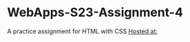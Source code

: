 # WebApps-S23-Assignment-4
A practice assignment for HTML with CSS
[Hosted at:]( https://44-563-web-apps-s23.github.io/44563-webapps-s23-assignment4-S559200/play.html)

